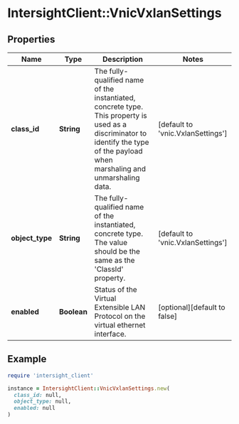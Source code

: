 # IntersightClient::VnicVxlanSettings

## Properties

| Name | Type | Description | Notes |
| ---- | ---- | ----------- | ----- |
| **class_id** | **String** | The fully-qualified name of the instantiated, concrete type. This property is used as a discriminator to identify the type of the payload when marshaling and unmarshaling data. | [default to &#39;vnic.VxlanSettings&#39;] |
| **object_type** | **String** | The fully-qualified name of the instantiated, concrete type. The value should be the same as the &#39;ClassId&#39; property. | [default to &#39;vnic.VxlanSettings&#39;] |
| **enabled** | **Boolean** | Status of the Virtual Extensible LAN Protocol on the virtual ethernet interface. | [optional][default to false] |

## Example

```ruby
require 'intersight_client'

instance = IntersightClient::VnicVxlanSettings.new(
  class_id: null,
  object_type: null,
  enabled: null
)
```

